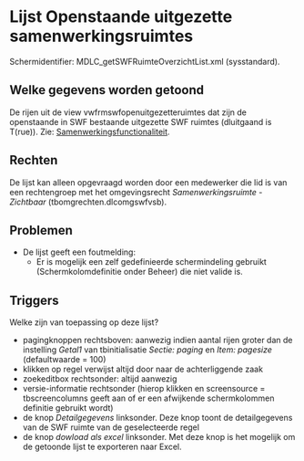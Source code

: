 # Lijst Openstaande uitgezette samenwerkingsruimtes

Schermidentifier: MDLC_getSWFRuimteOverzichtList.xml (sysstandard).

## Welke gegevens worden getoond

De rijen uit de view vwfrmswfopenuitgezetteruimtes dat zijn de openstaande in SWF bestaande uitgezette SWF ruimtes (dluitgaand is T(rue)).
Zie: [Samenwerkingsfunctionaliteit](/instellen_inrichten/samenwerkingsfunctionaliteit.md).

## Rechten

De lijst kan alleen opgevraagd worden door een medewerker die lid is van een rechtengroep met het omgevingsrecht _Samenwerkingsruimte - Zichtbaar_ (tbomgrechten.dlcomgswfvsb).

## Problemen

- De lijst geeft een foutmelding:
  - Er is mogelijk een zelf gedefinieerde schermindeling gebruikt (Schermkolomdefinitie onder Beheer) die niet valide is.

## Triggers

Welke zijn van toepassing op deze lijst?

- pagingknoppen rechtsboven: aanwezig indien aantal rijen groter dan de instelling _Getal1_ van tbinitialisatie _Sectie: paging_ en _Item: pagesize_ (defaultwaarde = 100)
- klikken op regel verwijst altijd door naar de achterliggende zaak
- zoekeditbox rechtsonder: altijd aanwezig
- versie-informatie rechtsonder (hierop klikken en screensource = tbscreencolumns geeft aan of er een afwijkende schermkolommen definitie gebruikt wordt)
- de knop _Detailgegevens_ linksonder. Deze knop toont de detailgegevens van de SWF ruimte van de geselecteerde regel
- de knop _dowload als excel_ linksonder. Met deze knop is het mogelijk om de getoonde lijst te exporteren naar Excel.

